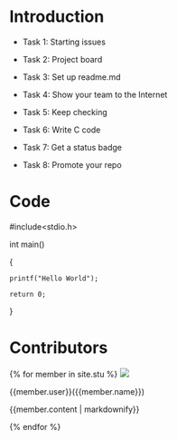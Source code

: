 # Introduction

- Task 1: Starting issues

- Task 2: Project board

- Task 3: Set up readme.md

- Task 4: Show your team to the Internet

- Task 5: Keep checking

- Task 6: Write C code

- Task 7: Get a status badge

- Task 8: Promote your repo

# Code

#include<stdio.h>

int main()

{

    printf("Hello World");
    
    return 0;
    
}

# Contributors
{% for member in site.stu %}
    <img src="{{member.image}}">
    <p>{{member.user}}({{member.name}})</p>
    <p>{{member.content | markdownify}}</p>
{% endfor %}

 
